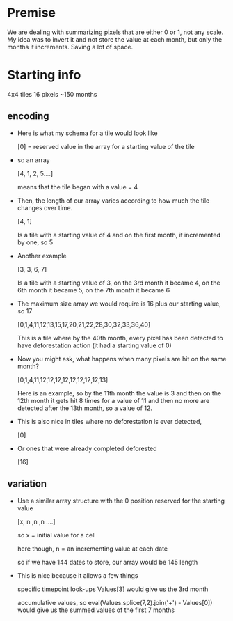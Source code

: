 Premise
=================

We are dealing with summarizing pixels that are either 0 or 1, not any scale. My idea was to invert it and not store the value at each month, but only the months it increments. Saving a lot of space.

Starting info
=================

4x4 tiles
16 pixels
~150 months

encoding
--------

- Here is what my schema for a tile would look like

    [0] = reserved value in the array for a starting value of the tile
    
- so an array

    [4, 1, 2, 5....] 

    means that the tile began with a value = 4

- Then, the length of our array varies according to how much the tile changes over time.

    [4, 1] 

    Is a tile with a starting value of 4 and on the first month, it incremented by one, so 5

- Another example

    [3, 3, 6, 7]

    Is a tile with a starting value of 3, on the 3rd month it became 4, on the 6th month it became 5, on the 7th month it became 6

- The maximum size array we would require is 16 plus our starting value, so 17

    [0,1,4,11,12,13,15,17,20,21,22,28,30,32,33,36,40]

    This is a tile where by the 40th month, every pixel has been detected to have deforestation action (it had a starting value of 0)

- Now you might ask, what happens when many pixels are hit on the same month?

    [0,1,4,11,12,12,12,12,12,12,12,12,13]

    Here is an example, so by the 11th month the value is 3 and then on the 12th month it gets hit 8 times for a value of 11 and then no more are detected after the 13th month, so a value of 12.

- This is also nice in tiles where no deforestation is ever detected,

    [0]
    
- Or ones that were already completed deforested

    [16]


variation
--------

- Use a similar array structure with the 0 position reserved for the starting value
    
    [x, n ,n ,n ....]
    
    so x = initial value for a cell

    here though, n = an incrementing value at each date

    so if we have 144 dates to store, our array would be 145 length

- This is nice because it allows a few things

    specific timepoint look-ups Values[3] would give us the 3rd month

    accumulative values, so eval(Values.splice(7,2).join('+') - Values[0]) would give us the summed values of the first 7 months
 